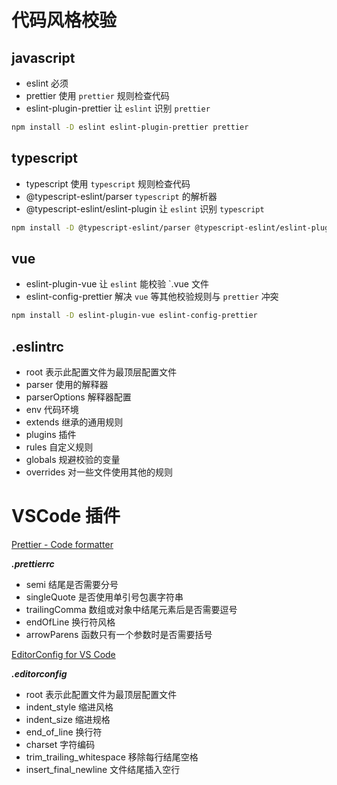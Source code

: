 # 代码风格校验

## **javascript**

- eslint 必须
- prettier 使用 `prettier` 规则检查代码
- eslint-plugin-prettier 让 `eslint` 识别 `prettier`

```sh
npm install -D eslint eslint-plugin-prettier prettier
```

## **typescript**

- typescript 使用 `typescript` 规则检查代码
- @typescript-eslint/parser `typescript` 的解析器
- @typescript-eslint/eslint-plugin 让 `eslint` 识别 `typescript`

```sh
npm install -D @typescript-eslint/parser @typescript-eslint/eslint-plugin typescript
```

## **vue**

- eslint-plugin-vue 让 `eslint` 能校验 `.vue 文件
- eslint-config-prettier 解决 `vue` 等其他校验规则与 `prettier` 冲突

```sh
npm install -D eslint-plugin-vue eslint-config-prettier
```

## **.eslintrc**

- root 表示此配置文件为最顶层配置文件
- parser 使用的解释器
- parserOptions 解释器配置
- env 代码环境
- extends 继承的通用规则
- plugins 插件
- rules 自定义规则
- globals 规避校验的变量
- overrides 对一些文件使用其他的规则

# VSCode 插件

[Prettier - Code formatter](https://marketplace.visualstudio.com/items?itemName=esbenp.prettier-vscode)

**_.prettierrc_**

- semi 结尾是否需要分号
- singleQuote 是否使用单引号包裹字符串
- trailingComma 数组或对象中结尾元素后是否需要逗号
- endOfLine 换行符风格
- arrowParens 函数只有一个参数时是否需要括号

[EditorConfig for VS Code](https://marketplace.visualstudio.com/items?itemName=EditorConfig.EditorConfig)

**_.editorconfig_**

- root 表示此配置文件为最顶层配置文件
- indent_style 缩进风格
- indent_size 缩进规格
- end_of_line 换行符
- charset 字符编码
- trim_trailing_whitespace 移除每行结尾空格
- insert_final_newline 文件结尾插入空行
